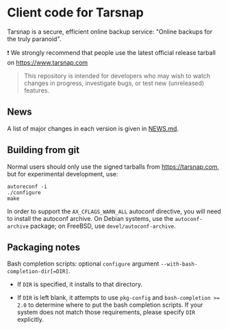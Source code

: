 Client code for Tarsnap
=======================

Tarsnap is a secure, efficient online backup service: "Online
backups for the truly paranoid".

:exclamation: We strongly recommend that people use the latest official
release tarball on https://www.tarsnap.com

> This repository is intended for developers who may wish to watch changes in
> progress, investigate bugs, or test new (unreleased) features.


News
----

A list of major changes in each version is given in [NEWS.md](NEWS.md).


Building from git
-----------------

Normal users should only use the signed tarballs from https://tarsnap.com, but
for experimental development, use:

    autoreconf -i
    ./configure
    make

In order to support the `AX_CFLAGS_WARN_ALL` autoconf directive, you will need
to install the autoconf archive.  On Debian systems, use the
`autoconf-archive` package; on FreeBSD, use `devel/autoconf-archive`.


Packaging notes
---------------

Bash completion scripts: optional `configure` argument
`--with-bash-completion-dir[=DIR]`.

* If `DIR` is specified, it installs to that directory.

* If `DIR` is left blank, it attempts to use `pkg-config` and
  `bash-completion >= 2.0` to determine where to put the bash
  completion scripts.  If your system does not match those
  requirements, please specify `DIR` explicitly.

